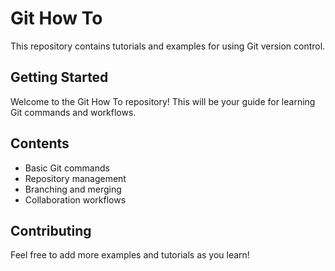 # Git How To

This repository contains tutorials and examples for using Git version control.

## Getting Started

Welcome to the Git How To repository! This will be your guide for learning Git commands and workflows.

## Contents

- Basic Git commands
- Repository management
- Branching and merging
- Collaboration workflows

## Contributing

Feel free to add more examples and tutorials as you learn!
